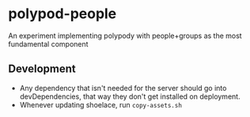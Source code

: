 
# polypod-people

An experiment implementing polypody with people+groups as the most fundamental component

## Development

- Any dependency that isn't needed for the server should go into devDependencies, that way
  they don't get installed on deployment.
- Whenever updating shoelace, run `copy-assets.sh`
